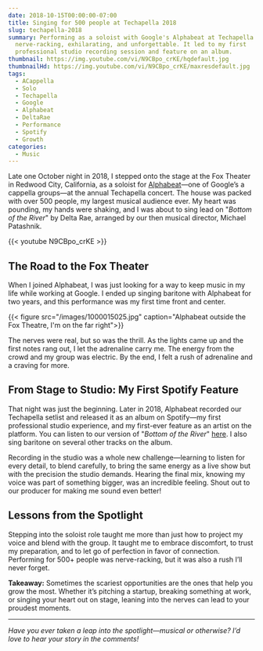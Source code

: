 ```yaml
---
date: 2018-10-15T00:00:00-07:00
title: Singing for 500 people at Techapella 2018
slug: techapella-2018
summary: Performing as a soloist with Google's Alphabeat at Techapella 2018 was
  nerve-racking, exhilarating, and unforgettable. It led to my first
  professional studio recording session and feature on an album.
thumbnail: https://img.youtube.com/vi/N9CBpo_crKE/hqdefault.jpg
thumbnailHd: https://img.youtube.com/vi/N9CBpo_crKE/maxresdefault.jpg
tags:
  - ACappella
  - Solo
  - Techapella
  - Google
  - Alphabeat
  - DeltaRae
  - Performance
  - Spotify
  - Growth
categories:
  - Music
---
```

Late one October night in 2018, I stepped onto the stage at the Fox Theater in Redwood City, California, as a soloist for [Alphabeat](https://www.techapella.org/alphabeat)—one of Google’s a cappella groups—at the annual Techapella concert. The house was packed with over 500 people, my largest musical audience ever. My heart was pounding, my hands were shaking, and I was about to sing lead on "*Bottom of the River*" by Delta Rae, arranged by our then musical director, Michael Patashnik.

{{< youtube N9CBpo_crKE >}}

## The Road to the Fox Theater

When I joined Alphabeat, I was just looking for a way to keep music in my life while working at Google. I ended up singing baritone with Alphabeat for two years, and this performance was my first time front and center.

{{< figure src="/images/1000015025.jpg" caption="Alphabeat outside the Fox Theatre, I'm on the far right">}}

The nerves were real, but so was the thrill. As the lights came up and the first notes rang out, I let the adrenaline carry me. The energy from the crowd and my group was electric. By the end, I felt a rush of adrenaline and a craving for more.

## From Stage to Studio: My First Spotify Feature

That night was just the beginning. Later in 2018, Alphabeat recorded our Techapella setlist and released it as an album on Spotify—my first professional studio experience, and my first-ever feature as an artist on the platform. You can listen to our version of "*Bottom of the River*" [here](https://open.spotify.com/track/1cHVzM29SkVmIdqR1F3xem). I also sing baritone on several other tracks on the album.

Recording in the studio was a whole new challenge—learning to listen for every detail, to blend carefully, to bring the same energy as a live show but with the precision the studio demands. Hearing the final mix, knowing my voice was part of something bigger, was an incredible feeling. Shout out to our producer for making me sound even better!

## Lessons from the Spotlight

Stepping into the soloist role taught me more than just how to project my voice and blend with the group. It taught me to embrace discomfort, to trust my preparation, and to let go of perfection in favor of connection. Performing for 500+ people was nerve-racking, but it was also a rush I’ll never forget.

**Takeaway:** Sometimes the scariest opportunities are the ones that help you grow the most. Whether it’s pitching a startup, breaking something at work, or singing your heart out on stage, leaning into the nerves can lead to your proudest moments.

- - -

*Have you ever taken a leap into the spotlight—musical or otherwise? I’d love to hear your story in the comments!*
